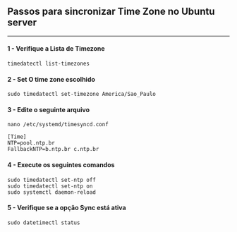 ## Passos para sincronizar Time Zone no Ubuntu server
---
#### 1 -  Verifique a Lista de Timezone
```JS
timedatectl list-timezones
```

#### 2 -  Set O time zone escolhido
```JS
sudo timedatectl set-timezone America/Sao_Paulo
```

#### 3 -  Edite o seguinte arquivo 
```JS
nano /etc/systemd/timesyncd.conf

[Time]
NTP=pool.ntp.br
FallbackNTP=b.ntp.br c.ntp.br
```

#### 4 -  Execute os seguintes comandos
```JS
sudo timedatectl set-ntp off
sudo timedatectl set-ntp on
sudo systemctl daemon-reload
```

#### 5 -  Verifique se a opção Sync está ativa
```JS
sudo datetimectl status
```